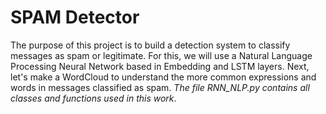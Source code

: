 # SPAM Detector

The purpose of this project is to build a detection system to classify messages as spam or legitimate. For this, we will use a Natural Language Processing Neural Network based in Embedding and LSTM layers. Next, let's make a WordCloud to understand the more common expressions and words in messages classified as spam. *The file RNN_NLP.py contains all classes and functions used in this work*. 

